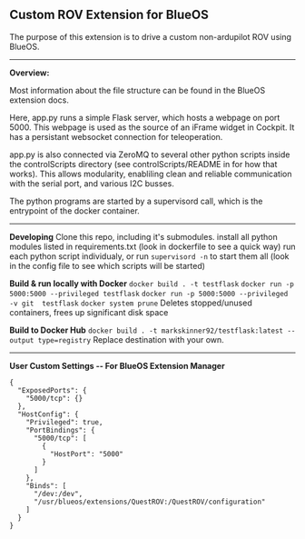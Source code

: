 ## Custom ROV Extension for BlueOS
The purpose of this extension is to drive a custom non-ardupilot ROV using BlueOS.

------------

**Overview:**

Most information about the file structure can be found in the BlueOS extension docs.

Here, app.py runs a simple Flask server, which hosts a webpage on port 5000. This webpage is used as the source of an iFrame widget in Cockpit. It has a persistant websocket connection for teleoperation. 

app.py is also connected via ZeroMQ to several other python scripts inside the controlScripts directory (see controlScripts/README in  for how that works). This allows modularity, enabliling clean and reliable communication with the serial port, and various I2C busses.

The python programs are started by a supervisord call, which is the entrypoint of the docker container.

------------

**Developing**
Clone this repo, including it's submodules.
install all python modules listed in requirements.txt (look in dockerfile to see a quick way)
run each python script individualy, or run `supervisord -n`  to start them all (look in the config file to see which scripts will be started)

**Build & run locally with Docker**
`docker build . -t testflask`
`docker run -p 5000:5000 --privileged testflask`
`docker run -p 5000:5000 --privileged -v git  testflask`
`docker system prune` Deletes stopped/unused containers, frees up significant disk space

**Build to Docker Hub**
`docker build . -t markskinner92/testflask:latest --output type=registry` Replace destination with your own.

------------


**User Custom Settings -- For BlueOS Extension Manager**
```
{
  "ExposedPorts": {
    "5000/tcp": {}
  },
  "HostConfig": {
    "Privileged": true,
    "PortBindings": {
      "5000/tcp": [
        {
          "HostPort": "5000"
        }
      ]
    },
    "Binds": [
      "/dev:/dev",
      "/usr/blueos/extensions/QuestROV:/QuestROV/configuration"
    ]
  }
}
```